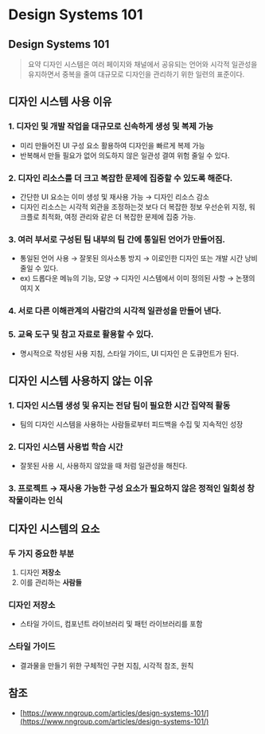 # Design Systems 101

## Design Systems 101

> 요약 디자인 시스템은 여러 페이지와 채널에서 공유되는 언어와 시각적 일관성을 유지하면서 중복을 줄여 대규모로 디자인을 관리하기 위한 일련의 표준이다.

## 디자인 시스템 사용 이유

### 1. 디자인 및 개발 작업을 대규모로 신속하게 생성 및 복제 가능

* 미리 만들어진 UI 구성 요소 활용하여 디자인을 빠르게 복제 가능
* 반복해서 만들 필요가 없어 의도하지 않은 일관성 결여 위험 줄일 수 있다.

### 2. 디자인 리소스를 더 크고 복잡한 문제에 집중할 수 있도록 해준다.

* 간단한 UI 요소는 이미 생성 및 재사용 가능 → 디자인 리소스 감소
* 디자인 리소스는 시각적 외관을 조정하는것 보다 더 복잡한 정보 우선순위 지정, 워크플로 최적화, 여정 관리와 같은 더 복잡한 문제에 집중 가능.

### 3. 여러 부서로 구성된 팀 내부의 팀 간에 통일된 언어가 만들어짐.

* 통일된 언어 사용 → 잘못된 의사소통 방지 → 이로인한 디자인 또는 개발 시간 낭비 줄일 수 있다.
* ex) 드롭다운 메뉴의 기능, 모양 → 디자인 시스템에서 이미 정의된 사항 → 논쟁의 여지 X

### 4. 서로 다른 이해관계의 사람간의 시각적 일관성을 만들어 낸다.

### 5. 교육 도구 및 참고 자료로 활용할 수 있다.

* 명시적으로 작성된 사용 지침, 스타일 가이드, UI 디자인 은 도큐먼트가 된다.

## 디자인 시스템 사용하지 않는 이유

### 1. 디자인 시스템 생성 및 유지는 전담 팀이 필요한 시간 집약적 활동

* 팀의 디자인 시스템을 사용하는 사람들로부터 피드백을 수집 및 지속적인 성장

### 2. 디자인 시스템 사용법 학습 시간

* 잘못된 사용 시, 사용하지 않았을 때 처럼 일관성을 해친다.

### 3. 프로젝트 → 재사용 가능한 구성 요소가 필요하지 않은 정적인 일회성 창작물이라는 인식

## 디자인 시스템의 요소

### **두 가지 중요한 부분**

1. 디자인 **저장소**
2. 이를 관리하는 **사람들**

### 디자인 저장소

* 스타일 가이드, 컴포넌트 라이브러리 및 패턴 라이브러리를 포함

### 스타일 가이드

* 결과물을 만들기 위한 구체적인 구현 지침, 시각적 참조, 원칙

## 참조

* [https://www.nngroup.com/articles/design-systems-101/](https://www.nngroup.com/articles/design-systems-101/)
